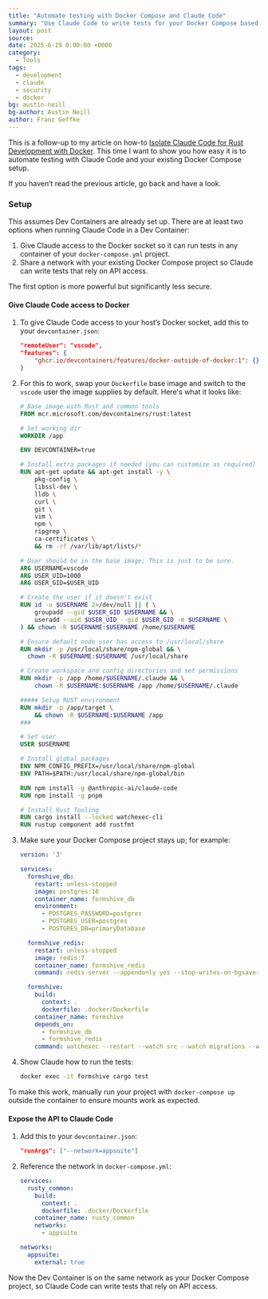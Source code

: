 ```yaml
---
title: "Automate testing with Docker Compose and Claude Code"
summary: "Use Claude Code to write tests for your Docker Compose based project, and run them automatically."
layout: post
source:
date: 2025-6-19 0:00:00 +0000
category:
  - Tools
tags:
  - development
  - claude
  - security
  - docker
bg: austin-neill
bg-author: Austin Neill
author: Franz Geffke
---
```


This is a follow-up to my article on how-to [Isolate Claude Code for Rust Development with Docker](/blog/isolate-claude-code-for-rust-development-with-docker/). This time I want to show you how easy it is to automate testing with Claude Code and your existing Docker Compose setup.

If you haven’t read the previous article, go back and have a look.

### Setup

This assumes Dev Containers are already set up. There are at least two options when running Claude Code in a Dev Container:

1. Give Claude access to the Docker socket so it can run tests in any container of your `docker-compose.yml` project.
2. Share a network with your existing Docker Compose project so Claude can write tests that rely on API access.

The first option is more powerful but significantly less secure.

#### Give Claude Code access to Docker

1. To give Claude Code access to your host’s Docker socket, add this to your `devcontainer.json`:

    ```json
    "remoteUser": "vscode",
    "features": {
        "ghcr.io/devcontainers/features/docker-outside-of-docker:1": {}
    }
    ```

2. For this to work, swap your `Dockerfile` base image and switch to the `vscode` user the image supplies by default. Here's what it looks like:

    ```dockerfile
    # Base image with Rust and common tools
    FROM mcr.microsoft.com/devcontainers/rust:latest

    # Set working dir
    WORKDIR /app

    ENV DEVCONTAINER=true

    # Install extra packages if needed (you can customize as required)
    RUN apt-get update && apt-get install -y \
        pkg-config \
        libssl-dev \
        lldb \
        curl \
        git \
        vim \
        npm \
        ripgrep \
        ca-certificates \
        && rm -rf /var/lib/apt/lists/*

    # User should be in the base image; This is just to be sure.
    ARG USERNAME=vscode
    ARG USER_UID=1000
    ARG USER_GID=$USER_UID

    # Create the user if it doesn't exist
    RUN id -u $USERNAME 2>/dev/null || ( \
        groupadd --gid $USER_GID $USERNAME && \
        useradd --uid $USER_UID --gid $USER_GID -m $USERNAME \
    ) && chown -R $USERNAME:$USERNAME /home/$USERNAME

    # Ensure default node user has access to /usr/local/share
    RUN mkdir -p /usr/local/share/npm-global && \
      chown -R $USERNAME:$USERNAME /usr/local/share

    # Create workspace and config directories and set permissions
    RUN mkdir -p /app /home/$USERNAME/.claude && \
        chown -R $USERNAME:$USERNAME /app /home/$USERNAME/.claude

    ##### Setup RUST environment
    RUN mkdir -p /app/target \
        && chown -R $USERNAME:$USERNAME /app
    ###

    # Set user
    USER $USERNAME

    # Install global packages
    ENV NPM_CONFIG_PREFIX=/usr/local/share/npm-global
    ENV PATH=$PATH:/usr/local/share/npm-global/bin

    RUN npm install -g @anthropic-ai/claude-code
    RUN npm install -g pnpm

    # Install Rust Tooling
    RUN cargo install --locked watchexec-cli
    RUN rustup component add rustfmt
    ```

3. Make sure your Docker Compose project stays up; for example:

    ```yml
    version: '3'

    services:
      formshive_db:
        restart: unless-stopped
        image: postgres:16
        container_name: formshive_db
        environment:
          - POSTGRES_PASSWORD=postgres
          - POSTGRES_USER=postgres
          - POSTGRES_DB=primaryDatabase

      formshive_redis:
        restart: unless-stopped
        image: redis:7
        container_name: formshive_redis
        command: redis-server --appendonly yes --stop-writes-on-bgsave-error no

      formshive:
        build:
          context: .
          dockerfile: .docker/Dockerfile
        container_name: formshive
        depends_on:
          - formshive_db
          - formshive_redis
        command: watchexec --restart --watch src --watch migrations --watch build.rs --watch Cargo.toml --exts rs,toml,sql -- cargo run
    ```

4. Show Claude how to run the tests:

    ```bash
    docker exec -it formshive cargo test
    ```

To make this work, manually run your project with `docker-compose up` outside the container to ensure mounts work as expected.

#### Expose the API to Claude Code

1. Add this to your `devcontainer.json`:

    ```json
    "runArgs": ["--network=appsuite"]
    ```

2. Reference the network in `docker-compose.yml`:

    ```yml
    services:
      rusty_common:
        build:
          context: .
          dockerfile: .docker/Dockerfile
        container_name: rusty_common
        networks:
          - appsuite

    networks:
      appsuite:
        external: true
    ```

Now the Dev Container is on the same network as your Docker Compose project, so Claude Code can write tests that rely on API access.